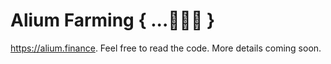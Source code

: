 # Alium Farming { ...🥕🥦🥬 }
https://alium.finance. Feel free to read the code. More details coming soon.


